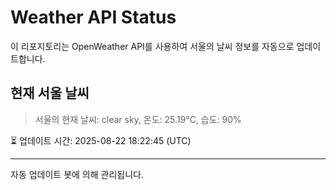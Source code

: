 
# Weather API Status

이 리포지토리는 OpenWeather API를 사용하여 서울의 날씨 정보를 자동으로 업데이트합니다.

## 현재 서울 날씨
> 서울의 현재 날씨: clear sky, 온도: 25.19°C, 습도: 90%

⏳ 업데이트 시간: 2025-08-22 18:22:45 (UTC)

---
자동 업데이트 봇에 의해 관리됩니다.
